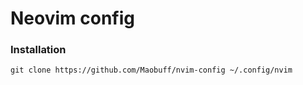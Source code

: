 # Neovim config

### Installation
`git clone https://github.com/Maobuff/nvim-config ~/.config/nvim` 
